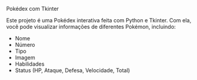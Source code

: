 Pokédex com Tkinter

Este projeto é uma Pokédex interativa feita com Python e Tkinter. Com ela, você pode visualizar informações de diferentes Pokémon, incluindo:

- Nome
- Número
- Tipo
- Imagem
- Habilidades
- Status (HP, Ataque, Defesa, Velocidade, Total)